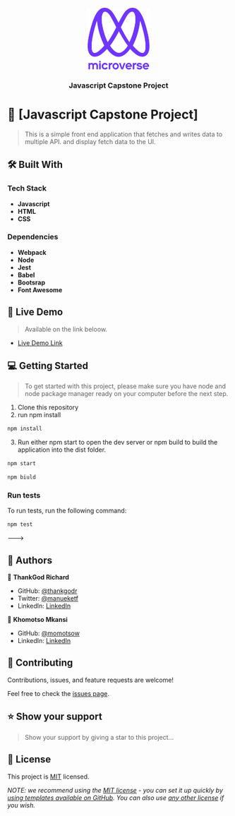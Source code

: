 <a name="readme-top"></a>



<div align="center">

  <img src="murple_logo.png" alt="logo" width="140"  height="auto" />
  <br/>

  <h3>Javascript Capstone Project</h3>

</div>

<!-- PROJECT DESCRIPTION -->

# 📖 [Javascript Capstone Project] <a name="about-project"></a>

> This is a simple front end application that fetches and writes data to multiple API. and display fetch data to the UI. 


## 🛠 Built With <a name="built-with"></a>

### Tech Stack <a name="tech-stack"></a>

- **Javascript**
- **HTML**
- **CSS**



<!-- Features -->

### Dependencies <a name="key-features"></a>

- **Webpack**
- **Node**
- **Jest**
- **Babel**
- **Bootsrap**
- **Font Awesome**

<!-- LIVE DEMO -->

## 🚀 Live Demo <a name="live-demo"></a>

> Available on the link beloow.

- [Live Demo Link](https://thangodr.github.io/capstone-js-project)

<!-- GETTING STARTED -->

## 💻 Getting Started <a name="getting-started"></a>

> To get started with this project, please make sure you have node and node package manager ready on your computer before the next step.

1. Clone this repository
2. run npm install
```sh
npm install
```
3. Run either npm start to open the dev server or npm build to build the application into the dist folder.
```sh
npm start
```
```sh
npm biuld
```

### Run tests

To run tests, run the following command:


```sh
npm test
```
--->



<!-- AUTHORS -->

## 👥 Authors <a name="authors"></a>


👤 **ThankGod Richard**

- GitHub: [@thankgodr](https://github.com/thankgodr)
- Twitter: [@manueketf](https://twitter.com/madueketf)
- LinkedIn: [LinkedIn](https://linkedin.com/in/thankgodr)

👤 **Khomotso Mkansi**

- GitHub: [@momotsow](https://github.com/momotsow)
- LinkedIn: [LinkedIn](https://linkedin.com/in/khomotso-prudence-mkansi-aa7794b7)

<!-- CONTRIBUTING -->

## 🤝 Contributing <a name="contributing"></a>

Contributions, issues, and feature requests are welcome!

Feel free to check the [issues page](../../issues/).

<!-- SUPPORT -->

## ⭐️ Show your support <a name="support"></a>

>Show your support by giving a star to this project...


<!-- LICENSE -->

## 📝 License <a name="license"></a>

This project is [MIT](./LICENSE) licensed.

_NOTE: we recommend using the [MIT license](https://choosealicense.com/licenses/mit/) - you can set it up quickly by [using templates available on GitHub](https://docs.github.com/en/communities/setting-up-your-project-for-healthy-contributions/adding-a-license-to-a-repository). You can also use [any other license](https://choosealicense.com/licenses/) if you wish._
